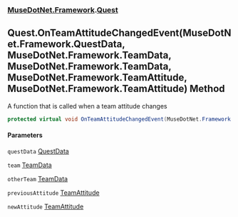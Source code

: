 ### [MuseDotNet.Framework](./MuseDotNet-Framework.md 'MuseDotNet.Framework').[Quest](./Quest.md 'MuseDotNet.Framework.Quest')
## Quest.OnTeamAttitudeChangedEvent(MuseDotNet.Framework.QuestData, MuseDotNet.Framework.TeamData, MuseDotNet.Framework.TeamData, MuseDotNet.Framework.TeamAttitude, MuseDotNet.Framework.TeamAttitude) Method
A function that is called when a team attitude changes  
```csharp
protected virtual void OnTeamAttitudeChangedEvent(MuseDotNet.Framework.QuestData questData, MuseDotNet.Framework.TeamData team, MuseDotNet.Framework.TeamData otherTeam, MuseDotNet.Framework.TeamAttitude previousAttitude, MuseDotNet.Framework.TeamAttitude newAttitude);
```
#### Parameters
<a name='MuseDotNet-Framework-Quest-OnTeamAttitudeChangedEvent(MuseDotNet-Framework-QuestData_MuseDotNet-Framework-TeamData_MuseDotNet-Framework-TeamData_MuseDotNet-Framework-TeamAttitude_MuseDotNet-Framework-TeamAttitude)-questData'></a>
`questData` [QuestData](./QuestData.md 'MuseDotNet.Framework.QuestData')  
  
<a name='MuseDotNet-Framework-Quest-OnTeamAttitudeChangedEvent(MuseDotNet-Framework-QuestData_MuseDotNet-Framework-TeamData_MuseDotNet-Framework-TeamData_MuseDotNet-Framework-TeamAttitude_MuseDotNet-Framework-TeamAttitude)-team'></a>
`team` [TeamData](./TeamData.md 'MuseDotNet.Framework.TeamData')  
  
<a name='MuseDotNet-Framework-Quest-OnTeamAttitudeChangedEvent(MuseDotNet-Framework-QuestData_MuseDotNet-Framework-TeamData_MuseDotNet-Framework-TeamData_MuseDotNet-Framework-TeamAttitude_MuseDotNet-Framework-TeamAttitude)-otherTeam'></a>
`otherTeam` [TeamData](./TeamData.md 'MuseDotNet.Framework.TeamData')  
  
<a name='MuseDotNet-Framework-Quest-OnTeamAttitudeChangedEvent(MuseDotNet-Framework-QuestData_MuseDotNet-Framework-TeamData_MuseDotNet-Framework-TeamData_MuseDotNet-Framework-TeamAttitude_MuseDotNet-Framework-TeamAttitude)-previousAttitude'></a>
`previousAttitude` [TeamAttitude](./TeamAttitude.md 'MuseDotNet.Framework.TeamAttitude')  
  
<a name='MuseDotNet-Framework-Quest-OnTeamAttitudeChangedEvent(MuseDotNet-Framework-QuestData_MuseDotNet-Framework-TeamData_MuseDotNet-Framework-TeamData_MuseDotNet-Framework-TeamAttitude_MuseDotNet-Framework-TeamAttitude)-newAttitude'></a>
`newAttitude` [TeamAttitude](./TeamAttitude.md 'MuseDotNet.Framework.TeamAttitude')  
  
